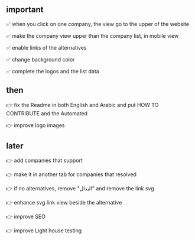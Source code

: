 ## important

✅ when you click on one company, the view go to the upper of the website

✅ make the company view upper than the company list, in mobile view

✅ enable links of the alternatives

✅ change background color

✅ complete the logos and the list data

## then

👉 fix the Readme in both English and Arabic and put HOW TO CONTRIBUTE and the Automated

👉 improve logo images

## later

👉 add companies that support

👉 make it in another tab for companies that resolved

👉 if no alternatives, remove "البدال" and remove the link svg

👉 enhance svg link view beside the alternative

👉 improve SEO

👉 improve Light house testing
